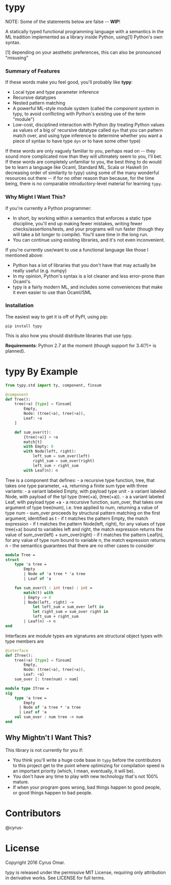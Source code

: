 **typy**
========
NOTE: Some of the statements below are false -- **WIP**!

A statically typed functional programming language with a semantics in the ML tradition implemented as a library inside Python, using[1] Python's own syntax.

[1] depending on your aesthetic preferences, this can also be pronounced "misusing"

### Summary of Features

If these words make you feel good, you'll probably like **typy**:
* Local type and type parameter inference
* Recursive datatypes
* Nested pattern matching
* A powerful ML-style module system (called the _component system_ in typy, to avoid conflicting with Python's existing use of the term "module")
* Low-cost, disciplined interaction with Python (by treating Python values as values of a big ol' recursive datatype called ``dyn`` that you can pattern match over, and using type inference to determine whether you want a piece of syntax to have type `dyn` or to have some other type)

If these words are only vaguely familiar to you, perhaps read on -- they sound more complicated now than they will ultimately seem to you, I'll bet. If these words are completely unfamiliar to you, the best thing to do would be to learn a language like Ocaml, Standard ML, Scala or Haskell (in decreasing order of similarity to typy) using some of the many wonderful resources out there -- if for no other reason than because, for the time being, there is no comparable introductory-level material for learning `typy`.

### Why Might I Want This?

If you're currently a Python programmer:
 - In short, by working within a semantics that enforces a static type discipline, you'll end up making fewer mistakes, writing fewer checks/assertions/tests, and your programs will run faster (though they will take a bit longer to compile). You'll save time in the long run. 
 - You can continue using existing libraries, and it's not even inconvenient.

If you're currently use/want to use a functional language like those I mentioned above:
 - Python has a lot of libraries that you don't have that may actually be really useful (e.g. numpy)
 - In my opinion, Python's syntax is a lot cleaner and less error-prone than Ocaml's.
 - typy is a fairly modern ML, and includes some conveniences that make it even easier to use than Ocaml/SML

### Installation
The easiest way to get it is off of PyPI, using pip:
  
    pip install typy

This is also how you should distribute libraries that use typy.

**Requirements**: Python 2.7 at the moment (though support for 3.4(?)+ is planned).

typy By Example
===============

```python
from typy.std import ty, component, finsum

@component
def Tree():
    tree(+a) [type] = finsum[
        Empty,
        Node: (tree(+a), tree(+a)),
        Leaf: +a
    ]

    def sum_over(t):
        {tree(+a)} > +a
        match[t]
        with Empty: 0
        with Node(left, right):
            left_sum = sum_over(left)
            right_sum = sum_over(right)
            left_sum + right_sum
        with Leaf(n): n
```

Tree is a component that defines:
    - a recursive type function, tree, that takes one 
      type parameter, +a, returning a finite sum type
      with three variants:
          - a variant labeled Empty, with payload type unit
          - a variant labeled Node, with payload of the tpl type 
            (tree(+a), (tree(+a)). 
          - a a variant labeled Leaf, with payload type +a
    - a recursive function, sum_over, that takes one
      argument of type tree(num), i.e. tree applied to num, 
      returning a value of type num
    - sum_over proceeds by structural pattern matching on the first 
      argument, identified as t
             - if t matches the pattern Empty, the match expression 
             - if t matches the pattern Node(left, right), for any 
               values of type tree(+a) bound to variables left and right,
               the match expression returns the value of
                    sum_over(left) + sum_over(right)
             - if t matches the pattern Leaf(n), for any value of type
               num bound to variable n, the match expression returns n
             - the semantics guarantees that there are no other cases to
               consider

```ocaml
module Tree = 
struct
    type 'a tree = 
        Empty
        | Node of 'a tree * 'a tree 
        | Leaf of 'a

    fun sum_over(t : int tree) : int = 
        match(t) with 
        | Empty -> 0
        | Node(left, right) -> 
            let left_sum = sum_over left in 
            let right_sum = sum_over right in 
            left_sum + right_sum
        | Leaf(n) -> n
end
```

Interfaces are module types are signatures are structural object types with type members are 
```python
@interface
def ITree():
    tree(+a) [type] = finsum[
        Empty,
        Node: (tree(+a), tree(+a)),
        Leaf: +a]
    sum_over [: tree(num) > num]
```

```ocaml
module type ITree =
sig
    type 'a tree = 
        Empty
      | Node of 'a tree * 'a tree
      | Leaf of 'a
    val sum_over : num tree -> num
end
```

Why Mightn't I Want This?
-------------------------
This library is not currently for you if:
* You think you'll write a huge code base in `typy` before the contributors to this project get to the point where optimizing for compilation speed is an important priority (which, I mean, eventually, it will be).
* You don't have any time to play with new technology that's not 100% mature.
* If when your program goes wrong, bad things happen to good people, or good things happen to bad people.

Contributors
============

@cyrus-

License
=======
Copyright 2016 Cyrus Omar.

typy is released under the permissive MIT License, requiring only attribution in derivative works. See LICENSE for full terms.
